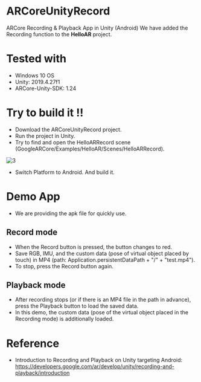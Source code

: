 # ARCoreUnityRecord
ARCore Recording &amp; Playback App in Unity (Android)
We have added the Recording function to the **HelloAR** project.

# Tested with
- Windows 10 OS
- Unity: 2019.4.27f1  
- ARCore-Unity-SDK: 1.24

# Try to build it !!
- Download the ARCoreUnityRecord project.
- Run the project in Unity.
- Try to find and open the HelloARRecord scene (GoogleARCore/Examples/HelloAR/Scenes/HelloARRecord).

![3](https://user-images.githubusercontent.com/68829425/151173098-305d2eba-e1a6-4a78-b000-5a644a8bb008.PNG)

- Switch Platform to Android. And build it.

# Demo App
- We are providing the apk file for quickly use.

## Record mode
- When the Record button is pressed, the button changes to red.
- Save RGB, IMU, and the custom data (pose of virtual object placed by touch) in MP4 (path: Application.persistentDataPath + "/" + "test.mp4").
- To stop, press the Record button again.

## Playback mode
- After recording stops (or if there is an MP4 file in the path in advance), press the Playback button to load the saved data.
- In this demo, the custom data (pose of the virtual object placed in the Recording mode) is additionally loaded.

# Reference
- Introduction to Recording and Playback on Unity targeting Android: https://developers.google.com/ar/develop/unity/recording-and-playback/introduction

